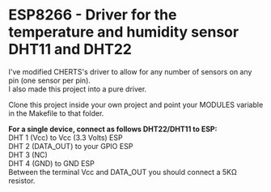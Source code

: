 ESP8266 - Driver for the temperature and humidity sensor DHT11 and DHT22
========================================================================

I've modified CHERTS's driver to allow for any number of sensors on any pin (one sensor per pin).<br>
I also made this project into a pure driver.<br>

Clone this project inside your own project and point your MODULES variable in the Makefile to that folder. 

<b>For a single device, connect as follows DHT22/DHT11 to ESP:</b><br>
DHT 1 (Vcc) to Vcc (3.3 Volts) ESP<br>
DHT 2 (DATA_OUT) to your GPIO ESP<br>
DHT 3 (NC)<br>
DHT 4 (GND) to GND ESP<br>
Between the terminal Vcc and DATA_OUT you should connect a 5KΩ resistor.

